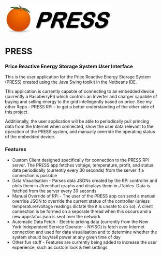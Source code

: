 ![logo](https://github.com/willh99/PRESS/blob/master/src/images/LOGO.000.jpg)

# PRESS
### Price Reactive Energy Storage System User Interface

This is the user application for the Price Reactive Energy Storage System (PRESS) created using the Java Swing toolkit in the Netbeans IDE.


This application is currently capable of connecting to an embedded device (currently a RaspberryPi) which 
controls an Inverter and charger capabile of buying and selling energy to the grid intellegently based on price. See my other Repo - PRESS RPi - to get a better understanding of the other side of this project.

Additionally, the user application will be able to periodically pull princing data from the Internet when connected, show the user data relevant to the operation of the PRESS system, and manually override the operating status of the embedded device.

### Features
* Custom Client designed specifically for connection to the PRESS RPi server.  The PRESS app fetches voltage, temperature, profit, and status data periodically (currently every 30 seconds) from the server if a connection is possible
* Data Visualisation - Parses data JSONs created by the RPi controller and plots them in Jfreechart graphs and displays them in JTables. Data is fetched from the server every 30 seconds
* Manual Override of RPi - The user of the PRESS app can send a manual override JSON to override the current status of the controller (unless temperature/voltage readings dictate the it is unsafe to do so). A client connection is be formed on a seporate thread when this occurs and a new appstatus.json is sent over the network
* Automatic Data Fetch -  Electric pricing data (currently from the New York Independent Service Operator - NYISO) is fetch over Internet connection and used for data visualisation and to determine whether the system should buy/sell power at any given time of day
* Other fun stuff - Features are currently being added to increase the user experience, such as custom look & feel settings
